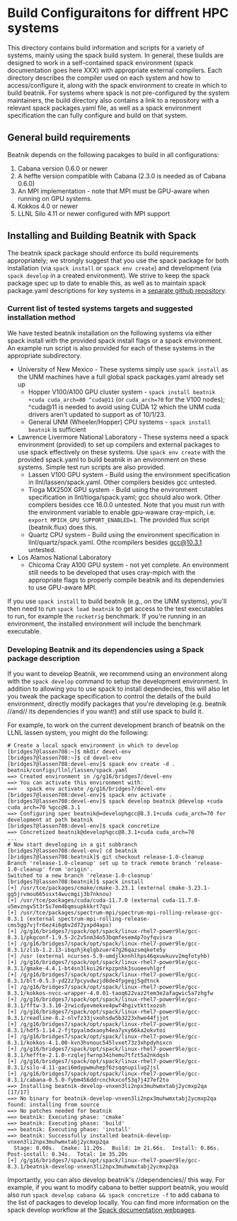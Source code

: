# Build Configuraitons for diffrent HPC systems

This directory contains build information and scripts for a variety of systems, mainly using the spack build system.  In general, these builds are designed to work in a self-contained spack environment (spack documentation goes here XXX) with appropriate external compilers. Each directory describes the compiler used on each system and how to access/configure it, along with the spack environment to create in which to build beatnik.  For systems where spack is not pre-configured by the system maintainers, the build directory also contains a link to a repository with a relevant spack packages.yaml file, as well as a spack environment specification the can fully configure and build on that system. 

## General build requirements
Beatnik depends on the following pacakges to build in all configurations:
  1. Cabana version 0.6.0 or newer
  1. A heffte version compatible with Cabana (2.3.0 is needed as of Cabana 0.6.0)
  1. An MPI implementation - note that MPI must be GPU-aware when running on GPU systems.
  1. Kokkos 4.0 or newer
  1. LLNL Silo 4.11 or newer configured with MPI support

## Installing and Building Beatnik with Spack

The beatnik spack package should enforce its build requirements appropriately; we strongly suggest that you use the spack package for both installation (via `spack install` or `spack env create`) and development (via `spack develop` in a created environment). We strive to keep the spack package spec up to date to enable this, as well as to maintain spack package.yaml descriptions for key systems in a [separate github repository](https://github.com/CUP-ECS/spack-configs). 

### Current list of tested systems targets and suggested installation method

We have tested beatnik installation on the following systems via either spack install with the provided spack install flags or a spack environment. An example run script is also provided for each of these systems in the appropriate subdirectory.
  * University of New Mexico - These systems simply use `spack install` as the UNM machines have a full global spack packages.yaml already set up
    * Hopper V100/A100 GPU cluster system - `spack install beatnik +cuda cuda_arch=80 ^cuda@11` (or `cuda_arch=70` for the V100 nodes); ^cuda@11 is needed to avoid using CUDA 12 which the UNM cuda drivers aren't updated to support as of 10/1/23.
    * General UNM (Wheeler/Hopper) CPU systems - `spack install beatnik` is sufficient
  * Lawrence Livermore National Laboratory - These systems need a spack environment (provided) to set up compilers and external packages to use spack effectively on these systems. Use `spack env create` with the provided spack.yaml to build beatnik in an environment on these systems. Simple test run scripts are also provided.
    * Lassen V100 GPU system - Build using the environment specification in llnl/lassen/spack.yaml. Other compilers besides gcc untested.
    * Tioga MX250X GPU system - Build using the environment specification in llnl/tioga/spack.yaml; gcc should also work. Other compilers besides cce 16.0.0 untested. Note that you must run with the environment variable to enable gpu-waware cray-mpich, i.e. `export MPICH_GPU_SUPPORT_ENABLED=1`. The provided flux script (beatnik.flux) does this.
    * Quartz CPU system - Build using the environment specification in llnl/quartz/spack.yaml. Othe rcompilers besides gcc@10.3.1 untested.
  * Los Alamos National Laboratory
    * Chicoma Cray A100 GPU system - not yet complete. An environment still needs to be developed that uses cray-mpich with the appropriate flags to properly compile beatnik and its dependenvies to use GPU-aware MPI.

If you use `spack install` to build beatnik (e.g., on the UNM systems), you'll then need to run `spack load beatnik` to get access to the test executables to run, for example the `rocketrig` benchmark. If you're running in an environment, the installed environment will include the benchmark executable.

### Developing Beatnik and its dependencies using a Spack package description

If you want to develop Beatnik, we recommend using an environment along with the `spack develop` command to setup the development environment. In addition to allowing you to use spack to install dependecies, this will also let you tweak the package specification to control the details of the build environment, directly modify packages that you're developing (e.g. beatnik //and// its dependencies if you want!) and still use spack to build it. 

For example, to work on the current development branch of beatnik on the LLNL lassen system, you might do the following:
```
# Create a local spack environment in which to develop
[bridges7@lassen708:~]$ mkdir devel-env
[bridges7@lassen708:~]$ cd devel-env
[bridges7@lassen708:devel-env]$ spack env create -d . beatnik/configs/llnl/lassen/spack.yaml
==> Created environment in /g/g16/bridges7/devel-env
==> You can activate this environment with:
==>   spack env activate /g/g16/bridges7/devel-env
[bridges7@lassen708:devel-env]$ spack env activate .
[bridges7@lassen708:devel-env]$ spack develop beatnik @develop +cuda cuda_arch=70 %gcc@8.3.1
==> Configuring spec beatnik@=develop%gcc@8.3.1+cuda cuda_arch=70 for development at path beatnik
[bridges7@lassen708:devel-env]$ spack concretize
==> Concretized beatnik@develop%gcc@8.3.1+cuda cuda_arch=70
...
# Now start developing in a git subbranch
[bridges7@lassen708:devel-env] cd beatnik
[bridges7@lassen708:beatnik]$ git checkout release-1.0-cleanup
Branch 'release-1.0-cleanup' set up to track remote branch 'release-1.0-cleanup' from 'origin'.
Switched to a new branch 'release-1.0-cleanup'
[bridges7@lassen708:beatnik]$ spack install
[+] /usr/tce/packages/cmake/cmake-3.23.1 (external cmake-3.23.1-gg5jrvmou665ssxt4wucmgij3b7nknou)
[+] /usr/tce/packages/cuda/cuda-11.7.0 (external cuda-11.7.0-u5mvzngv5t3r5s7em4bqmsupkkkrt7qu)
[+] /usr/tce/packages/spectrum-mpi/spectrum-mpi-rolling-release-gcc-8.3.1 (external spectrum-mpi-rolling-release-cms5gg7vjfr6ez4i6g6v2d72yxpd4apx)
[+] /g/g16/bridges7/spack/opt/spack/linux-rhel7-power9le/gcc-8.3.1/pkgconf-1.9.5-2c2v5nm34o53bqmfesem4p7oyfqvisra
[+] /g/g16/bridges7/spack/opt/spack/linux-rhel7-power9le/gcc-8.3.1/zlib-1.2.13-ibqzhjkqlgbzuer47g26qazsmqkete5y
[+] /usr (external ncurses-5.9-umdjlknnhlhps46qxuwkuvv2mqfotyhb)
[+] /g/g16/bridges7/spack/opt/spack/linux-rhel7-power9le/gcc-8.3.1/gmake-4.4.1-bt4sn3lkoi26rkpzpnhk3suoeevhlgrf
[+] /g/g16/bridges7/spack/opt/spack/linux-rhel7-power9le/gcc-8.3.1/blt-0.5.3-yd22z7pcyvdwzjd6de4fpgegj5gdtnck
[+] /g/g16/bridges7/spack/opt/spack/linux-rhel7-power9le/gcc-8.3.1/kokkos-nvcc-wrapper-4.0.01-taoq622vaz2tem3e2afagwic5a7zhgfw
[+] /g/g16/bridges7/spack/opt/spack/linux-rhel7-power9le/gcc-8.3.1/fftw-3.3.10-2rwicdyovmekxe4pwf4hgivtkttxozoh
[+] /g/g16/bridges7/spack/opt/spack/linux-rhel7-power9le/gcc-8.3.1/readline-8.2-nlvfz33jvxohsdw5b3223xhwe44fjjot
[+] /g/g16/bridges7/spack/opt/spack/linux-rhel7-power9le/gcc-8.3.1/hdf5-1.14.2-fjtpyalmdxaoyh4ea7yxy66ka2okvtoi
[+] /g/g16/bridges7/spack/opt/spack/linux-rhel7-power9le/gcc-8.3.1/kokkos-4.1.00-kvn3hvnouc545lvxet73z3xhpdyhsxcn
[+] /g/g16/bridges7/spack/opt/spack/linux-rhel7-power9le/gcc-8.3.1/heffte-2.1.0-rzqlejfwrnp34ihemu7tfzt5a2nkdqsh
[+] /g/g16/bridges7/spack/opt/spack/linux-rhel7-power9le/gcc-8.3.1/silo-4.11-gaci6mdypwmuhepf6zsqqnupilug2jsl
[+] /g/g16/bridges7/spack/opt/spack/linux-rhel7-power9le/gcc-8.3.1/cabana-0.5.0-fybm456ddrcnchkxcof53q7j427ef2to
==> Installing beatnik-develop-vnxen3li2npx3muhwmxtabj2ycmxp2qa [17/17]
==> No binary for beatnik-develop-vnxen3li2npx3muhwmxtabj2ycmxp2qa found: installing from source
==> No patches needed for beatnik
==> beatnik: Executing phase: 'cmake'
==> beatnik: Executing phase: 'build'
==> beatnik: Executing phase: 'install'
==> beatnik: Successfully installed beatnik-develop-vnxen3li2npx3muhwmxtabj2ycmxp2qa
  Stage: 0.00s.  Cmake: 11.20s.  Build: 1m 21.66s.  Install: 0.86s.  Post-install: 0.34s.  Total: 1m 35.20s
[+] /g/g16/bridges7/spack/opt/spack/linux-rhel7-power9le/gcc-8.3.1/beatnik-develop-vnxen3li2npx3muhwmxtabj2ycmxp2qa
```

Importantly, you can also develop beatnik's //dependencies// this way. For example, if you want to modify cabana to better support beatnik, you would also run `spack develop cabana && spack concretize -f` to add cabana to the list of packages to develop locally. You can find more information on the spack develop workflow at the [Spack documentation webpages](https://spack-tutorial.readthedocs.io/en/latest/tutorial_developer_workflows.html).
